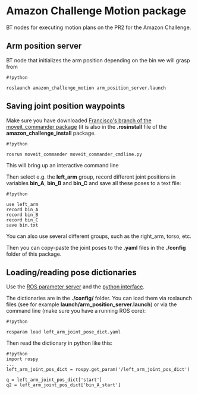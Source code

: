 # Amazon Challenge Motion package #

BT nodes for executing motion plans on the PR2 for the Amazon Challenge.

## Arm position server ##

BT node that initializes the arm position depending on the bin we will grasp from

```
#!python

roslaunch amazon_challenge_motion arm_position_server.launch
```

## Saving joint position waypoints ##

Make sure you have downloaded [Francisco's branch of the moveit_commander package](https://github.com/fevb/moveit_commander/tree/hydro-devel-normalize-angles) (it is also in the **.rosinstall** file of the **amazon_challenge_install** package.


```
#!python

rosrun moveit_commander moveit_commander_cmdline.py
```

This will bring up an interactive command line

Then select e.g. the **left_arm** group, record different joint positions in variables **bin_A**, **bin_B** and **bin_C** and save all these poses to a text file:
```
#!python

use left_arm
record bin_A
record bin_B
record bin_C
save bin.txt
```

You can also use several different groups, such as the right_arm, torso, etc.

Then you can copy-paste the joint poses to the **.yaml** files in the **./config** folder of this package.


## Loading/reading pose dictionaries ##

Use the [ROS parameter server](http://wiki.ros.org/rosparam) and the [python interface](http://wiki.ros.org/rospy/Overview/Parameter%20Server).

The dictionaries are in the **./config/** folder. You can load them via roslaunch files (see for example  **launch/arm_position_server.launch**) or via the command line (make sure you have a running ROS core):


```
#!python

rosparam load left_arm_joint_pose_dict.yaml
```

Then read the dictionary in python like this:

```
#!python
import rospy
...
left_arm_joint_pos_dict = rospy.get_param('/left_arm_joint_pos_dict')

q = left_arm_joint_pos_dict['start']
q2 = left_arm_joint_pos_dict['bin_A_start']

```
